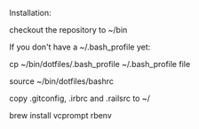Installation:

checkout the repository to ~/bin

If you don't have a ~/.bash_profile yet:

cp ~/bin/dotfiles/.bash_profile ~/.bash_profile file

source ~/bin/dotfiles/bashrc

copy .gitconfig, .irbrc and .railsrc to ~/

brew install vcprompt rbenv
